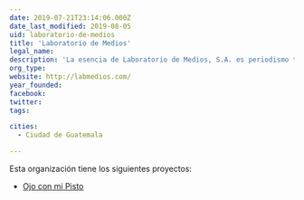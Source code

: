 ```yaml
---
date: 2019-07-21T23:14:06.000Z
date_last_modified: 2019-08-05
uid: laboratorio-de-medios
title: 'Laboratorio de Medios'
legal_name: 
description: 'La esencia de Laboratorio de Medios, S.A. es periodismo tanto en medios impresos, radiales, televisivos como en digitales.'
org_type: 
website: http://labmedios.com/
year_founded: 
facebook: 
twitter: 
tags:

cities: 
  - Ciudad de Guatemala

---
```


Esta organización tiene los siguientes proyectos:

- [Ojo con mi Pisto](/proyectos/ojo-con-mi-pisto)
